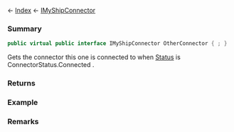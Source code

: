 ← [Index](Api-Index) ← [IMyShipConnector](Sandbox.ModAPI.Ingame.IMyShipConnector)

### Summary

```csharp
public virtual public interface IMyShipConnector OtherConnector { ; }
```

Gets the connector this one is connected to when [Status](Sandbox.ModAPI.Ingame.IMyShipConnector.Status) is ConnectorStatus.Connected .

### Returns

### Example

### Remarks

